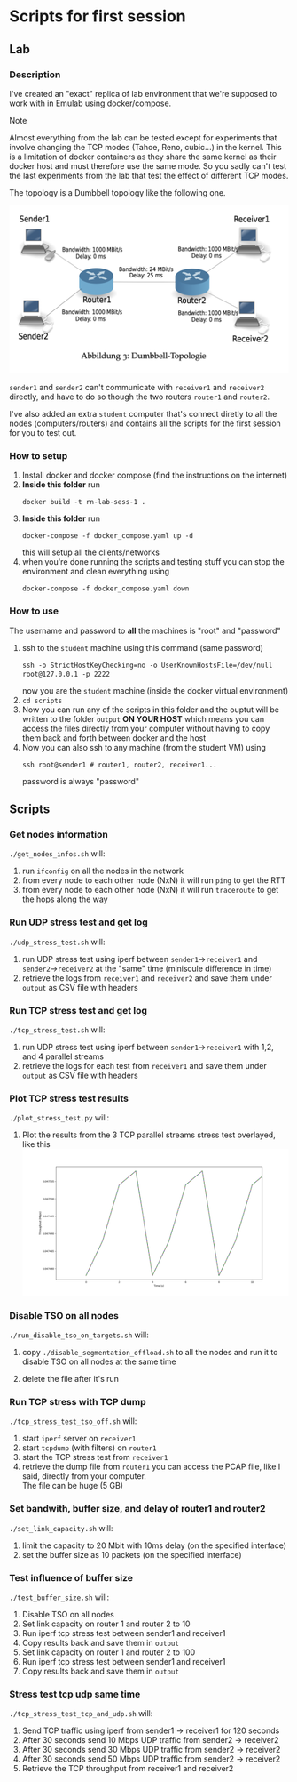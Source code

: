 # Scripts for first session

## Lab
### Description
I've created an "exact" replica of lab environment that we're supposed to work with in Emulab using docker/compose.

> [!NOTE]
> Almost everything from the lab can be tested except for experiments that involve changing the TCP modes (Tahoe, Reno, cubic...) in the kernel.
This is a limitation of docker containers as they share the same kernel as their docker host and must therefore use the same mode.
So you sadly can't test the last experiments from the lab that test the effect of different TCP modes.

The topology is a Dumbbell topology like the following one.

![topology](./topology.png)

`sender1` and `sender2` can't communicate with `receiver1` and `receiver2` directly, and have to do so though the two routers `router1` and `router2`.

I've also added an extra `student` computer that's connect diretly to all the nodes (computers/routers) and contains all the scripts for the first session for you to test out.

### How to setup
1. Install docker and docker compose (find the instructions on the internet)
2. **Inside this folder** run
    ```shell
    docker build -t rn-lab-sess-1 .
    ```
3. **Inside this folder** run
    ```shell
    docker-compose -f docker_compose.yaml up -d
    ```
    this will setup all the clients/networks
4. when you're done running the scripts and testing stuff you can stop the environment and clean everything using
    ```shell
    docker-compose -f docker_compose.yaml down
    ```

### How to use
The username and password to **all** the machines is "root" and "password"
1. ssh to the `student` machine using this command (same password)
    ```shell
    ssh -o StrictHostKeyChecking=no -o UserKnownHostsFile=/dev/null root@127.0.0.1 -p 2222
    ```
    now you are the `student` machine (inside the docker virtual environment)
2. `cd scripts`
3. Now you can run any of the scripts in this folder and the ouptut will be written to the folder `output` **ON YOUR HOST** which means you can access the files directly from your computer without having to copy them back and forth between docker and the host
4. Now you can also ssh to any machine (from the student VM) using
    ```shell
    ssh root@sender1 # router1, router2, receiver1...
    ```
    password is always "password"

## Scripts
### Get nodes information
`./get_nodes_infos.sh` will:
1. run `ifconfig` on all the nodes in the network
2. from every node to each other node (NxN) it will run `ping` to get the RTT
3. from every node to each other node (NxN) it will run `traceroute` to get the hops along the way

### Run UDP stress test and get log
`./udp_stress_test.sh` will:
1. run UDP stress test using iperf between `sender1`->`receiver1` and `sender2`->`receiver2` at the "same" time (miniscule difference in time)
2. retrieve the logs from `receiver1` and `receiver2` and save them under `output` as CSV file with headers

### Run TCP stress test and get log
`./tcp_stress_test.sh` will:
1. run UDP stress test using iperf between `sender1`->`receiver1` with 1,2, and 4 parallel streams
2. retrieve the logs for each test from `receiver1` and save them under `output` as CSV file with headers

### Plot TCP stress test results
`./plot_stress_test.py` will:
1. Plot the results from the 3 TCP parallel streams stress test overlayed, like this
![plot](./output/Figure_1.png)

### Disable TSO on all nodes
`./run_disable_tso_on_targets.sh` will:

1. copy `./disable_segmentation_offload.sh` to all the nodes and run it to disable TSO on all nodes at the same time

2. delete the file after it's run


### Run TCP stress with TCP dump

`./tcp_stress_test_tso_off.sh` will:
1. start `iperf` server on `receiver1`
2. start `tcpdump` (with filters) on `router1`
3. start the TCP stress test from `receiver1`
4. retrieve the dump file from `router1`
you can access the PCAP file, like I said, directly from your computer.\
The file can be huge (5 GB)

### Set bandwith, buffer size, and delay of router1 and router2
`./set_link_capacity.sh` will:
1. limit the capacity to 20 Mbit with 10ms delay (on the specified interface)
2. set the buffer size as 10 packets (on the specified interface)

### Test influence of buffer size

`./test_buffer_size.sh` will:
1. Disable TSO on all nodes
2. Set link capacity on router 1 and router 2 to 10
3. Run iperf tcp stress test between sender1 and receiver1
4. Copy results back and save them in `output`
5. Set link capacity on router 1 and router 2 to 100
6. Run iperf tcp stress test between sender1 and receiver1
7. Copy results back and save them in `output`


### Stress test tcp udp same time

`./tcp_stress_test_tcp_and_udp.sh` will:
1. Send TCP traffic using iperf from sender1 -> receiver1 for 120 seconds
2. After 30 seconds send 10 Mbps UDP traffic from sender2 -> receiver2
3. After 30 seconds send 30 Mbps UDP traffic from sender2 -> receiver2
4. After 30 seconds send 50 Mbps UDP traffic from sender2 -> receiver2
5. Retrieve the TCP throughput from receiver1 and receiver2